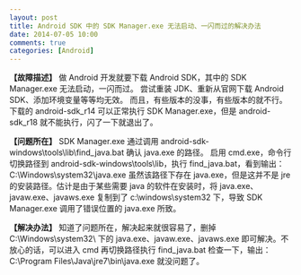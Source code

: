 ```yaml
---
layout: post
title: Android SDK 中的 SDK Manager.exe 无法启动、一闪而过的解决办法
date: 2014-07-05 10:00
comments: true
categories: [Android]
---
```


**【故障描述】**
做 Android 开发就要下载 Android SDK，其中的 SDK Manager.exe 无法启动，一闪而过。
尝试重装 JDK、重新从官网下载 Android SDK、添加环境变量等等均无效。
而且，有些版本的没事，有些版本的就不行。下载的 android-sdk_r14 可以正常执行 SDK Manager.exe，但是 android-sdk_r18 就不能执行，闪了一下就退出了。
 
**【问题所在】**
SDK Manager.exe 通过调用 android-sdk-windows\tools\lib\find_java.bat 确认 java.exe 的路径。
启用 cmd.exe，命令行切换路径到 android-sdk-windows\tools\lib，执行 find_java.bat，看到输出：
C:\Windows\system32\java.exe
虽然该路径下存在 java.exe，但是这并不是 jre 的安装路径。估计是由于某些需要 java 的软件在安装时，将 java.exe、javaw.exe、javaws.exe 复制到了 c:\windows\system32 下，导致 SDK Manager.exe 调用了错误位置的 java.exe 所致。
 
**【解决办法】**
 知道了问题所在，解决起来就很容易了，删掉 C:\Windows\system32\ 下的 java.exe、javaw.exe、javaws.exe 即可解决。不放心的话，可以进入 cmd 再切换路径执行 find_java.bat 检查一下，输出：C:\Program Files\Java\jre7\bin\java.exe 就没问题了。
